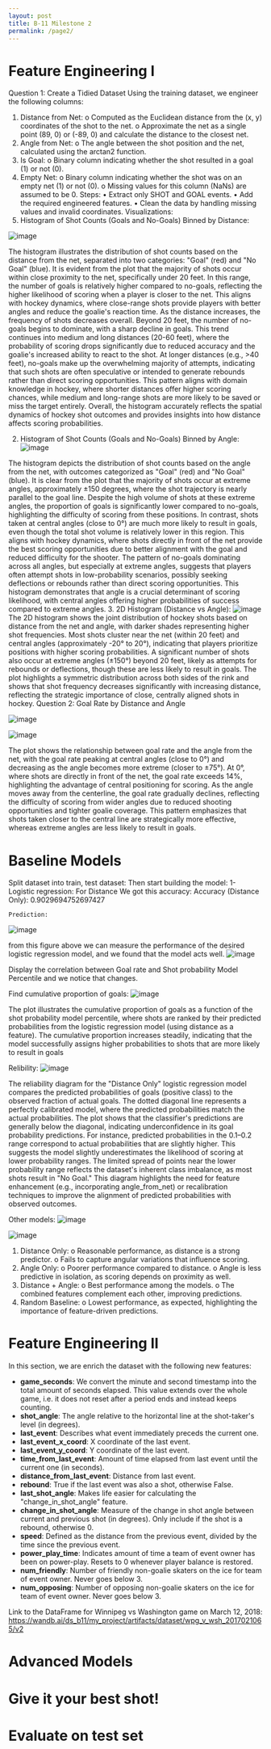 ```yaml
---
layout: post
title: B-11 Milestone 2
permalink: /page2/
---
```



# Feature Engineering I


Question 1: Create a Tidied Dataset
Using the training dataset, we engineer the following columns:
1.	Distance from Net:
o	Computed as the Euclidean distance from the (x, y) coordinates of the shot to the net.
o	Approximate the net as a single point (89, 0) or (-89, 0) and calculate the distance to the closest net.
2.	Angle from Net:
o	The angle between the shot position and the net, calculated using the arctan2 function.
3.	Is Goal:
o	Binary column indicating whether the shot resulted in a goal (1) or not (0).
4.	Empty Net:
o	Binary column indicating whether the shot was on an empty net (1) or not (0).
o	Missing values for this column (NaNs) are assumed to be 0.
Steps:
•	Extract only SHOT and GOAL events.
•	Add the required engineered features.
•	Clean the data by handling missing values and invalid coordinates.
Visualizations:
1.	Histogram of Shot Counts (Goals and No-Goals) Binned by Distance:


![image](https://github.com/user-attachments/assets/95b5f0df-4b18-4aca-8977-cfb388c06b24)

The histogram illustrates the distribution of shot counts based on the distance from the net, separated into two categories: "Goal" (red) and "No Goal" (blue). It is evident from the plot that the majority of shots occur within close proximity to the net, specifically under 20 feet. In this range, the number of goals is relatively higher compared to no-goals, reflecting the higher likelihood of scoring when a player is closer to the net. This aligns with hockey dynamics, where close-range shots provide players with better angles and reduce the goalie's reaction time.
As the distance increases, the frequency of shots decreases overall. Beyond 20 feet, the number of no-goals begins to dominate, with a sharp decline in goals. This trend continues into medium and long distances (20-60 feet), where the probability of scoring drops significantly due to reduced accuracy and the goalie's increased ability to react to the shot. At longer distances (e.g., >40 feet), no-goals make up the overwhelming majority of attempts, indicating that such shots are often speculative or intended to generate rebounds rather than direct scoring opportunities.
This pattern aligns with domain knowledge in hockey, where shorter distances offer higher scoring chances, while medium and long-range shots are more likely to be saved or miss the target entirely. Overall, the histogram accurately reflects the spatial dynamics of hockey shot outcomes and provides insights into how distance affects scoring probabilities.

2.	Histogram of Shot Counts (Goals and No-Goals) Binned by Angle:
![image](https://github.com/user-attachments/assets/fe20f05a-b286-4f34-8451-ce3365ef1370)

The histogram depicts the distribution of shot counts based on the angle from the net, with outcomes categorized as "Goal" (red) and "No Goal" (blue). It is clear from the plot that the majority of shots occur at extreme angles, approximately ±150 degrees, where the shot trajectory is nearly parallel to the goal line. Despite the high volume of shots at these extreme angles, the proportion of goals is significantly lower compared to no-goals, highlighting the difficulty of scoring from these positions.
In contrast, shots taken at central angles (close to 0°) are much more likely to result in goals, even though the total shot volume is relatively lower in this region. This aligns with hockey dynamics, where shots directly in front of the net provide the best scoring opportunities due to better alignment with the goal and reduced difficulty for the shooter.
The pattern of no-goals dominating across all angles, but especially at extreme angles, suggests that players often attempt shots in low-probability scenarios, possibly seeking deflections or rebounds rather than direct scoring opportunities. This histogram demonstrates that angle is a crucial determinant of scoring likelihood, with central angles offering higher probabilities of success compared to extreme angles.
3.	2D Histogram (Distance vs Angle):
![image](https://github.com/user-attachments/assets/4103678f-8a2c-4866-85c8-fa93ca0b9618)
The 2D histogram shows the joint distribution of hockey shots based on distance from the net and angle, with darker shades representing higher shot frequencies. Most shots cluster near the net (within 20 feet) and central angles (approximately -20° to 20°), indicating that players prioritize positions with higher scoring probabilities. A significant number of shots also occur at extreme angles (±150°) beyond 20 feet, likely as attempts for rebounds or deflections, though these are less likely to result in goals. The plot highlights a symmetric distribution across both sides of the rink and shows that shot frequency decreases significantly with increasing distance, reflecting the strategic importance of close, centrally aligned shots in hockey.
Question 2: Goal Rate by Distance and Angle

![image](https://github.com/user-attachments/assets/406bfd08-3bed-4f8d-bba7-9bae76a57078)

![image](https://github.com/user-attachments/assets/7eeba812-f7c6-4fab-94a4-c5ebecf44f46)

The plot shows the relationship between goal rate and the angle from the net, with the goal rate peaking at central angles (close to 0°) and decreasing as the angle becomes more extreme (closer to ±75°). At 0°, where shots are directly in front of the net, the goal rate exceeds 14%, highlighting the advantage of central positioning for scoring. As the angle moves away from the centerline, the goal rate gradually declines, reflecting the difficulty of scoring from wider angles due to reduced shooting opportunities and tighter goalie coverage. This pattern emphasizes that shots taken closer to the central line are strategically more effective, whereas extreme angles are less likely to result in goals.

# Baseline Models
Split dataset into train, test dataset:
Then start building the model:
1-	Logistic regression:
For Distance
We got this accuracy:
Accuracy (Distance Only): 0.9029694752697427

	Prediction:
 ![image](https://github.com/user-attachments/assets/e99f76c4-05f3-48e4-908b-a811751f45da)

 from this figure above we can measure the performance of the desired logistic regression model, and we found that the model acts well.
 ![image](https://github.com/user-attachments/assets/002169a7-fb3c-4fb5-a056-60159fbc9296)


 Display the correlation between Goal rate and Shot probability Model Percentile and we notice that changes.


Find cumulative proportion of goals:
 ![image](https://github.com/user-attachments/assets/cc7bebd5-5cdb-4486-9051-b9bcbee16393)

The plot illustrates the cumulative proportion of goals as a function of the shot probability model percentile, where shots are ranked by their predicted probabilities from the logistic regression model (using distance as a feature). The cumulative proportion increases steadily, indicating that the model successfully assigns higher probabilities to shots that are more likely to result in goals


Relibility:
 ![image](https://github.com/user-attachments/assets/99e3a5b1-3a9e-4468-8332-e75b623f3518)

The reliability diagram for the "Distance Only" logistic regression model compares the predicted probabilities of goals (positive class) to the observed fraction of actual goals. The dotted diagonal line represents a perfectly calibrated model, where the predicted probabilities match the actual probabilities. The plot shows that the classifier's predictions are generally below the diagonal, indicating underconfidence in its goal probability predictions.
For instance, predicted probabilities in the 0.1–0.2 range correspond to actual probabilities that are slightly higher. This suggests the model slightly underestimates the likelihood of scoring at lower probability ranges. The limited spread of points near the lower probability range reflects the dataset's inherent class imbalance, as most shots result in "No Goal." This diagram highlights the need for feature enhancement (e.g., incorporating angle_from_net) or recalibration techniques to improve the alignment of predicted probabilities with observed outcomes.

Other models:
![image](https://github.com/user-attachments/assets/91786a56-83a7-4089-a691-92a7affbeeff)

![image](https://github.com/user-attachments/assets/fe2b8c42-fdb1-4d18-b514-5970484bacaf)

 

 


1.	Distance Only:
o	Reasonable performance, as distance is a strong predictor.
o	Fails to capture angular variations that influence scoring.
2.	Angle Only:
o	Poorer performance compared to distance.
o	Angle is less predictive in isolation, as scoring depends on proximity as well.
3.	Distance + Angle:
o	Best performance among the models.
o	The combined features complement each other, improving predictions.
4.	Random Baseline:
o	Lowest performance, as expected, highlighting the importance of feature-driven predictions.


# Feature Engineering II
In this section, we are enrich the dataset with the following new features:
* **game_seconds**: We convert the minute and second timestamp into the total amount of seconds elapsed. This value extends over the whole game, i.e. it does not reset after a period ends and instead keeps counting.
* **shot_angle**: The angle relative to the horizontal line at the shot-taker's level (in degrees).
* **last_event**: Describes what event immediately preceds the current one.
* **last_event_x_coord**: X coordinate of the last event.
* **last_event_y_coord**: Y coordinate of the last event.
* **time_from_last_event**: Amount of time elapsed from last event until the current one (in seconds).
* **distance_from_last_event**: Distance from last event.
* **rebound**: True if the last event was also a shot, otherwise False.
* **last_shot_angle**: Makes life easier for calculating the "change_in_shot_angle" feature.
* **change_in_shot_angle**: Measure of the change in shot angle between current and previous shot (in degrees). Only include if the shot is a rebound, otherwise 0.
* **speed**: Defined as the distance from the previous event, divided by the time since the previous event.
* **power_play_time**: Indicates amount of time a team of event owner has been on power-play. Resets to 0 whenever player balance is restored.
* **num_friendly**: Number of friendly non-goalie skaters on the ice for team of event owner. Never goes below 3.
* **num_opposing**: Number of opposing non-goalie skaters on the ice for team of event owner. Never goes below 3.

Link to the DataFrame for Winnipeg vs Washington game on March 12, 2018: https://wandb.ai/ds_b11/my_project/artifacts/dataset/wpg_v_wsh_2017021065/v2

# Advanced Models


# Give it your best shot!


# Evaluate on test set






